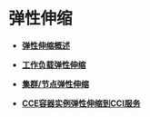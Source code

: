 # 弹性伸缩<a name="cce_01_0207"></a>

-   **[弹性伸缩概述](弹性伸缩概述.md)**  

-   **[工作负载弹性伸缩](工作负载弹性伸缩-2.md)**  

-   **[集群/节点弹性伸缩](集群-节点弹性伸缩.md)**  

-   **[CCE容器实例弹性伸缩到CCI服务](CCE容器实例弹性伸缩到CCI服务.md)**  


